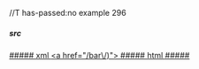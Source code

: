 //T has-passed:no
example 296
##### src
<a href="/bar\/)">
##### xml
<?xml version="1.0" encoding="UTF-8"?>
<!DOCTYPE document SYSTEM "CommonMark.dtd">
<document xmlns="http://commonmark.org/xml/1.0">
  <html_block>&lt;a href=&quot;/bar\/)&quot;&gt;
</html_block>
</document>
##### html
<a href="/bar\/)">
#####
